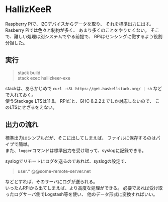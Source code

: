 # HallizKeeR
Raspberry Piで、I2Cデバイスからデータを取り、
それを標準出力に出す。  
Rasberry Piでは色々と制約が多く、
あまり多くのことをやりたくない。
そこで、難しい処理は別システムでやる前提で、
RPiはセンシングに徹するよう役割分担した。

## 実行
> stack build  
> stack exec hallizkeer-exe

stackは、あらかじめで
`curl -sSL https://get.haskellstack.org/ | sh`
などで入れておく。  
使うStackage LTSは11.8。
RPiだと、GHC 8.2.2までしか対応しないので、
このLTSにせざるをえない。

## 出力の流れ
標準出力はシンプルだが、そこに出してしまえば、
ファイルに保存するのはパイプで簡単。  
また、`logger`コマンドは標準出力を受け取って、syslogに記録できる。

syslogでリモートにログを送るのであれば、syslogの設定で、

> user.* @@some-remote-server.net

などとすれば、そのサーバにログが送られる。  
いったんRPiから出てしまえば、より高度な処理ができる。
必要であれば受け取ったログサーバ側でLogstash等を使い、
他のデータ形式に変換すればいい。

